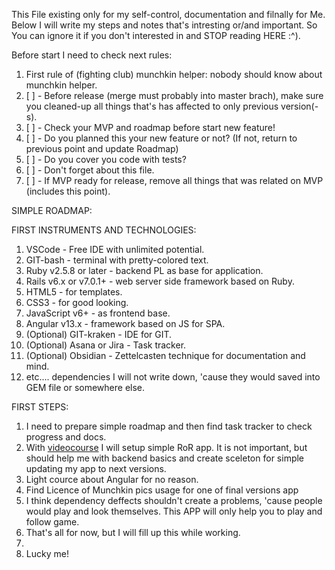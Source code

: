 This File existing only for my self-control, documentation and filnally for Me.
Below I will write my steps and notes that's intresting or/and important.
So You can ignore it if you don't interested in and STOP reading HERE :^).


Before start I need to check next rules:
1. First rule of (fighting club) munchkin helper: nobody should know about munchkin helper. 
2. [ ] - Before release (merge must probably into master brach), make sure you cleaned-up all things that's has affected to only previous version(-s).
3. [ ] - Check your MVP and roadmap before start new feature!
4. [ ] - Do you planned this your new feature or not? (If not, return to previous point and update Roadmap)
5. [ ] - Do you cover you code with tests?
6. [ ] - Don't forget about this file.
7. [ ] - If MVP ready for release, remove all things that was related on MVP (includes this point).


SIMPLE ROADMAP:


FIRST INSTRUMENTS AND TECHNOLOGIES:
1. VSCode - Free IDE with unlimited potential.
2. GIT-bash - terminal with pretty-colored text.
3. Ruby v2.5.8 or later - backend PL as base for application.
4. Rails v6.x or v7.0.1+ - web server side framework based on Ruby.
5. HTML5 - for templates.
6. CSS3 - for good looking.
7. JavaScript v6+ - as frontend base.
8. Angular v13.x - framework based on JS for SPA.
9. (Optional) GIT-kraken - IDE for GIT.
10. (Optional) Asana or Jira - Task tracker.  
11. (Optional) Obsidian - Zettelcasten technique for documentation and mind.
12. etc.... dependencies I will not write down, 'cause they would saved into GEM file or somewhere else. 



FIRST STEPS:
1. I need to prepare simple roadmap and then find task tracker to check progress and docs.
2. With [videocourse](https://www.youtube.com/watch?v=fmyvWz5TUWg) I will setup simple RoR app. It is not important, but should help me with backend basics and create sceleton for simple updating my app to next versions.
3. Light cource about Angular for no reason.
4. Find Licence of Munchkin pics usage for one of final versions app
5. I think dependency deffects shouldn't create a problems, 'cause people would play and look themselves. This APP will only help you to play and follow game.
6. That's all for now, but I will fill up this while working.
7. 
8. Lucky me!
